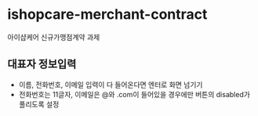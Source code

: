 # ishopcare-merchant-contract

아이샵케어 신규가맹점계약 과제

## 대표자 정보입력

- 이름, 전화번호, 이메일 입력이 다 들어온다면 엔터로 화면 넘기기
- 전화번호는 11글자, 이메일은 @와 .com이 들어있을 경우에만 버튼의 disabled가 풀리도록 설정

